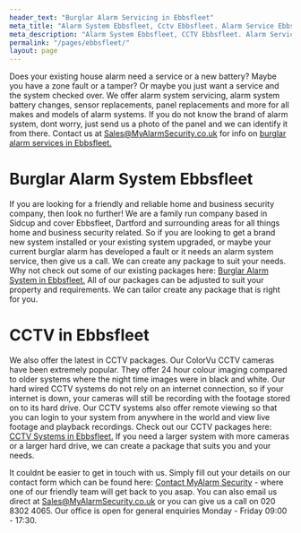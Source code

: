 ```yaml
---
header_text: "Burglar Alarm Servicing in Ebbsfleet"
meta_title: "Alarm System Ebbsfleet, Cctv Ebbsfleet. Alarm Service Ebbsfleet - MyAlarm Security"
meta_description: "Alarm System Ebbsfleet, CCTV Ebbsfleet. Alarm Service Ebbsfleet, Alarm Battery Replacement Ebbsfleet, Home Alarm System Ebbsfleet. Tel 020 8302 4065"
permalink: "/pages/ebbsfleet/"
layout: page
---
```


Does your existing house alarm need a service or a new battery? Maybe you have a zone fault or a tamper? Or maybe you just want a service and the system checked over. We offer alarm system servicing, alarm system battery changes, sensor replacements, panel replacements and more for all makes and models of alarm systems. If you do not know the brand of alarm system, dont worry, just send us a photo of the panel and we can identify it from there. Contact us at <Sales@MyAlarmSecurity.co.uk> for info on [burglar alarm services in Ebbsfleet.](/categories/servicing-and-repairs/)

# Burglar Alarm System Ebbsfleet 

If you are looking for a friendly and reliable home and business security company, then look no further! We are a family run company based in Sidcup and cover Ebbsfleet, Dartford and surrounding areas for all things home and business security related. So if you are looking to get a brand new system installed or your existing system upgraded, or maybe your current burglar alarm has developed a fault or it needs an alarm system service, then give us a call. We can create any package to suit your needs. Why not check out some of our existing packages here: [Burglar Alarm System in Ebbsfleet.](/categories/burglar-alarms/) All of our packages can be adjusted to suit your property and requirements. We can tailor create any package that is right for you.

# CCTV in Ebbsfleet 

We also offer the latest in CCTV packages. Our ColorVu CCTV cameras have been extremely popular. They offer 24 hour colour imaging compared to older systems where the night time images were in black and white. Our hard wired CCTV systems do not rely on an internet connection, so if your internet is down, your cameras will still be recording with the footage stored on to its hard drive. Our CCTV systems also offer remote viewing so that you can login to your system from anywhere in the world and view live footage and playback recordings. Check out our CCTV packages here: [CCTV Systems in Ebbsfleet.](/categories/cctv/) If you need a larger system with more cameras or a larger hard drive, we can create a package that suits you and your needs.

It couldnt be easier to get in touch with us. Simply fill out your details on our contact form which can be found here: [Contact MyAlarm Security](/contact/) - where one of our friendly team will get back to you asap. You can also email us direct at Sales@MyAlarmSecurity.co.uk or you can give us a call on 020 8302 4065. Our office is open for general enquiries Monday - Friday 09:00 - 17:30.